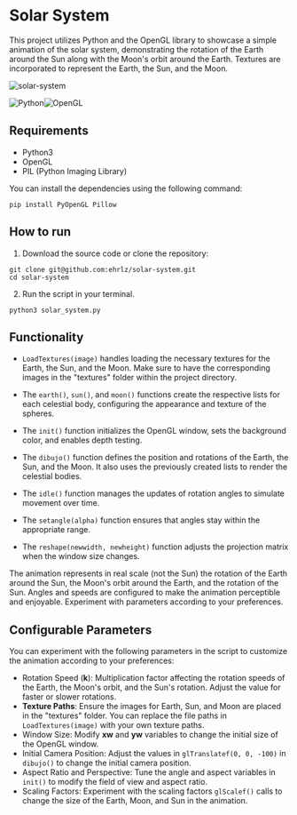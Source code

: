 # Solar System
This project utilizes Python and the OpenGL library to showcase a simple animation of the solar system, demonstrating the rotation of the Earth around the Sun along with the Moon's orbit around the Earth. Textures are incorporated to represent the Earth, the Sun, and the Moon.

![solar-system](https://github.com/ehrlz/solar-system/assets/62675568/8625d90d-dc59-4157-b3db-cc2050b8f2de)

![Python](https://img.shields.io/badge/python-3670A0?style=for-the-badge&logo=python&logoColor=ffdd54)![OpenGL](https://img.shields.io/badge/OpenGL-%23FFFFFF.svg?style=for-the-badge&logo=opengl)

## Requirements
- Python3
- OpenGL
- PIL (Python Imaging Library)

You can install the dependencies using the following command:
```
pip install PyOpenGL Pillow
```

## How to run
1. Download the source code or clone the repository:
```
git clone git@github.com:ehrlz/solar-system.git
cd solar-system
```
2. Run the script in your terminal.
```
python3 solar_system.py
```

## Functionality
- `LoadTextures(image)` handles loading the necessary textures for the Earth, the Sun, and the Moon. Make sure to have the corresponding images in the "textures" folder within the project directory.

- The `earth()`, `sun()`, and `moon()` functions create the respective lists for each celestial body, configuring the appearance and texture of the spheres.

- The `init()` function initializes the OpenGL window, sets the background color, and enables depth testing.

- The `dibujo()` function defines the position and rotations of the Earth, the Sun, and the Moon. It also uses the previously created lists to render the celestial bodies.

- The `idle()` function manages the updates of rotation angles to simulate movement over time.

- The `setangle(alpha)` function ensures that angles stay within the appropriate range.

- The `reshape(newwidth, newheight)` function adjusts the projection matrix when the window size changes.

The animation represents in real scale (not the Sun) the rotation of the Earth around the Sun, the Moon's orbit around the Earth, and the rotation of the Sun. Angles and speeds are configured to make the animation perceptible and enjoyable. Experiment with parameters according to your preferences.

## Configurable Parameters
You can experiment with the following parameters in the script to customize the animation according to your preferences:

- Rotation Speed (**k**):
Multiplication factor affecting the rotation speeds of the Earth, the Moon's orbit, and the Sun's rotation. Adjust the value for faster or slower rotations.
- **Texture Paths**:
Ensure the images for Earth, Sun, and Moon are placed in the "textures" folder. You can replace the file paths in `LoadTextures(image)` with your own texture paths.
- Window Size:
Modify **xw** and **yw** variables to change the initial size of the OpenGL window.
- Initial Camera Position:
Adjust the values in `glTranslatef(0, 0, -100)` in `dibujo()` to change the initial camera position.
- Aspect Ratio and Perspective:
Tune the angle and aspect variables in `init()` to modify the field of view and aspect ratio.
- Scaling Factors:
Experiment with the scaling factors `glScalef()` calls to change the size of the Earth, Moon, and Sun in the animation.
